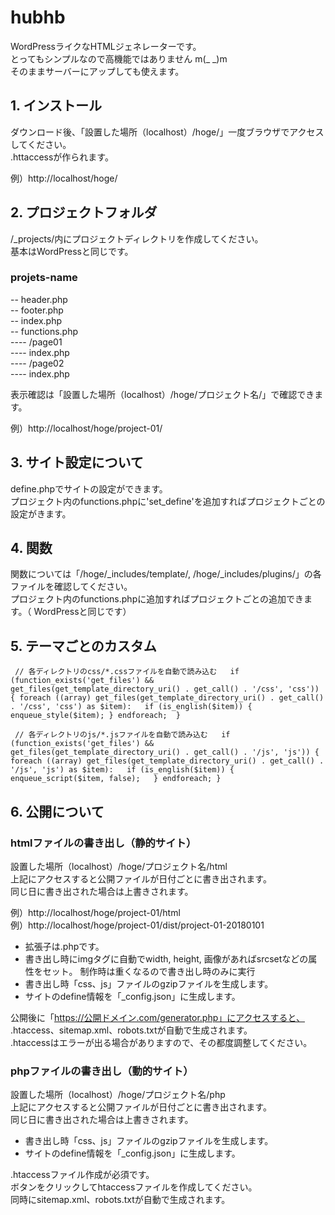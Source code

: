 # hubhb

WordPressライクなHTMLジェネレーターです。  
とってもシンプルなので高機能ではありません m(_ _)m  
そのままサーバーにアップしても使えます。

## 1. インストール
ダウンロード後、「設置した場所（localhost）/hoge/」一度ブラウザでアクセスしてください。  
.httaccessが作られます。

例）http://localhost/hoge/

## 2. プロジェクトフォルダ
/_projects/内にプロジェクトディレクトリを作成してください。  
基本はWordPressと同じです。

### projets-name

-- header.php  
-- footer.php  
-- index.php  
-- functions.php  
---- /page01  
---- index.php  
---- /page02  
---- index.php  

表示確認は「設置した場所（localhost）/hoge/プロジェクト名/」で確認できます。

例）http://localhost/hoge/project-01/

## 3. サイト設定について
define.phpでサイトの設定ができます。  
プロジェクト内のfunctions.phpに'set_define'を追加すればプロジェクトごとの設定がきます。

## 4. 関数
関数については「/hoge/_includes/template/, /hoge/_includes/plugins/」の各ファイルを確認してください。  
プロジェクト内のfunctions.phpに追加すればプロジェクトごとの追加できます。（ WordPressと同じです）

## 5. テーマごとのカスタム
`
// 各ディレクトリのcss/*.cssファイルを自動で読み込む  
if (function_exists('get_files') && get_files(get_template_directory_uri() . get_call() . '/css', 'css')) {
    foreach ((array) get_files(get_template_directory_uri() . get_call() . '/css', 'css') as $item):  
        if (is_english($item)) {
            enqueue_style($item);
        }
    endforeach; 
}`

`
// 各ディレクトリのjs/*.jsファイルを自動で読み込む  
if (function_exists('get_files') && get_files(get_template_directory_uri() . get_call() . '/js', 'js')) {  
    foreach ((array) get_files(get_template_directory_uri() . get_call() . '/js', 'js') as $item):  
        if (is_english($item)) {  
            enqueue_script($item, false);  
        }
    endforeach;
}`

## 6. 公開について
### htmlファイルの書き出し（静的サイト）
設置した場所（localhost）/hoge/プロジェクト名/html  
上記にアクセスすると公開ファイルが日付ごとに書き出されます。  
同じ日に書き出された場合は上書きされます。

例）http://localhost/hoge/project-01/html  
例）http://localhost/hoge/project-01/dist/project-01-20180101

* 拡張子は.phpです。
* 書き出し時にimgタグに自動でwidth, height, 画像があればsrcsetなどの属性をセット。  制作時は重くなるので書き出し時のみに実行
* 書き出し時「css、js」ファイルのgzipファイルを生成します。
* サイトのdefine情報を「_config.json」に生成します。

公開後に「https://公開ドメイン.com/generator.php」にアクセスすると、  
.htaccess、sitemap.xml、robots.txtが自動で生成されます。  
.htaccessはエラーが出る場合がありますので、その都度調整してください。

### phpファイルの書き出し（動的サイト）
設置した場所（localhost）/hoge/プロジェクト名/php  
上記にアクセスすると公開ファイルが日付ごとに書き出されます。  
同じ日に書き出された場合は上書きされます。

* 書き出し時「css、js」ファイルのgzipファイルを生成します。 
* サイトのdefine情報を「_config.json」に生成します。

.htaccessファイル作成が必須です。  
ボタンをクリックしてhtaccessファイルを作成してください。  
同時にsitemap.xml、robots.txtが自動で生成されます。

